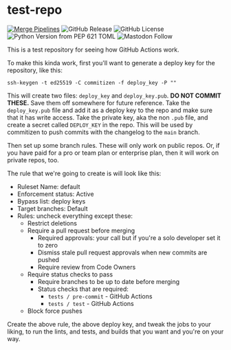 # test-repo

[![Merge Pipelines](https://github.com/paullockaby/test-repo/actions/workflows/merge.yaml/badge.svg)](https://github.com/paullockaby/test-repo/actions/workflows/merge.yaml)
![GitHub Release](https://img.shields.io/github/v/release/paullockaby/test-repo)
![GitHub License](https://img.shields.io/github/license/paullockaby/test-repo)
![Python Version from PEP 621 TOML](https://img.shields.io/python/required-version-toml?tomlFilePath=https%3A%2F%2Fraw.githubusercontent.com%2Fpaullockaby%2Ftest-repo%2Fmain%2Fpyproject.toml)
![Mastodon Follow](https://img.shields.io/mastodon/follow/paul?domain=uncontrollablegas.com)

This is a test repository for seeing how GitHub Actions work.

To make this kinda work, first you'll want to generate a deploy key for the repository, like this:

```
ssh-keygen -t ed25519 -C commitizen -f deploy_key -P ""
```

This will create two files: `deploy_key` and `deploy_key.pub`. **DO NOT COMMIT THESE.** Save them off somewhere for future reference. Take the `deploy_key.pub` file and add it as a deploy key to the repo and make sure that it has write access. Take the private key, aka the non `.pub` file, and create a secret called `DEPLOY_KEY` in the repo. This will be used by commitizen to push commits with the changelog to the `main` branch.

Then set up some branch rules. These will only work on public repos. Or, if you have paid for a pro or team plan or enterprise plan, then it will work on private repos, too.

The rule that we're going to create is will look like this:

* Ruleset Name: default
* Enforcement status: Active
* Bypass list: deploy keys
* Target branches: Default
* Rules: uncheck everything except these:
  * Restrict deletions
  * Require a pull request before merging
    * Required approvals: your call but if you're a solo developer set it to zero
    * Dismiss stale pull request approvals when new commits are pushed
    * Require review from Code Owners
  * Require status checks to pass
    * Require branches to be up to date before merging
    * Status checks that are required:
      * `tests / pre-commit` - GitHub Actions
      * `tests / test` - GitHub Actions
  * Block force pushes

Create the above rule, the above deploy key, and tweak the jobs to your liking, to run the lints, and tests, and builds that you want and you're on your way.
